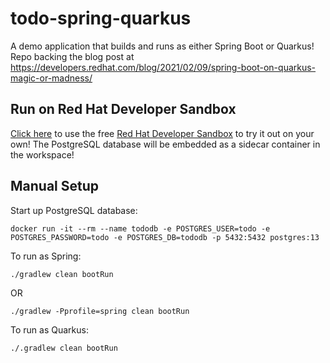 # todo-spring-quarkus
A demo application that builds and runs as either Spring Boot or Quarkus! Repo backing the blog post at https://developers.redhat.com/blog/2021/02/09/spring-boot-on-quarkus-magic-or-madness/

## Run on Red Hat Developer Sandbox
[Click here](https://workspaces.openshift.com/f?url=https://github.com/edeandrea/todo-spring-quarkus/tree/gradle) to use the free [Red Hat Developer Sandbox](https://developers.redhat.com/developer-sandbox) to try it out on your own! The PostgreSQL database will be embedded as a sidecar container in the workspace!

## Manual Setup
Start up PostgreSQL database:

```
docker run -it --rm --name tododb -e POSTGRES_USER=todo -e POSTGRES_PASSWORD=todo -e POSTGRES_DB=tododb -p 5432:5432 postgres:13
```

To run as Spring:
```
./gradlew clean bootRun
```

OR

```
./gradlew -Pprofile=spring clean bootRun
```

To run as Quarkus:
```
./.gradlew clean bootRun
```
